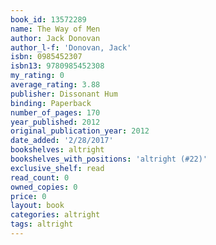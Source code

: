 ```yaml
---
book_id: 13572289
name: The Way of Men
author: Jack Donovan
author_l-f: 'Donovan, Jack'
isbn: 0985452307
isbn13: 9780985452308
my_rating: 0
average_rating: 3.88
publisher: Dissonant Hum
binding: Paperback
number_of_pages: 170
year_published: 2012
original_publication_year: 2012
date_added: '2/28/2017'
bookshelves: altright
bookshelves_with_positions: 'altright (#22)'
exclusive_shelf: read
read_count: 0
owned_copies: 0
price: 0
layout: book
categories: altright
tags: altright
---
```

